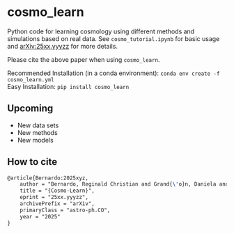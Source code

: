 # cosmo_learn

Python code for learning cosmology using different methods and simulations based on real data. See `cosmo_tutorial.ipynb` for basic usage and [arXiv:25xx.yyyzz](https://arxiv.org/abs/25xx.yyyzz) for more details.

Please cite the above paper when using `cosmo_learn`.

Recommended Installation (in a conda environment): `conda env create -f cosmo_learn.yml` <br />
Easy Installation: `pip install cosmo_learn`

## Upcoming

- New data sets <br />
- New methods <br />
- New models

## How to cite

```latex
@article{Bernardo:2025xyz,
    author = "Bernardo, Reginald Christian and Grand{\'o}n, Daniela and Levi Said, Jackson and C{\'a}rdenas, V{\'\i}ctor H. and Belinario, Gene and Reyes, Reinabelle",
    title = "{Cosmo-Learn}",
    eprint = "25xx.yyyzz",
    archivePrefix = "arXiv",
    primaryClass = "astro-ph.CO",
    year = "2025"
}
```